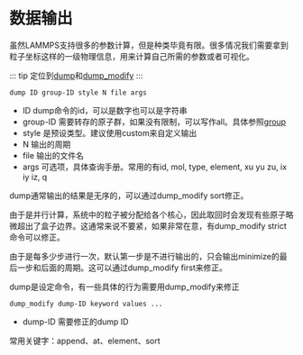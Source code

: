 # 数据输出

虽然LAMMPS支持很多的参数计算，但是种类毕竟有限。很多情况我们需要拿到粒子坐标这样的一级物理信息，用来计算自己所需的参数或者可视化。

::: tip
定位到[dump](https://lammps.sandia.gov/doc/dump.html)和[dump_modify](https://lammps.sandia.gov/doc/dump_modify.html)
:::

```
dump ID group-ID style N file args
```
* ID dump命令的id，可以是数字也可以是字符串
* group-ID 需要转存的原子群，如果没有限制，可以写作all。具体参照[group](https://lammps.sandia.gov/doc/group.html)
* style 是预设类型。建议使用custom来自定义输出
* N 输出的周期
* file 输出的文件名
* args 可选项，具体查询手册。常用的有id, mol, type, element, xu yu zu, ix iy iz, q

dump通常输出的结果是无序的，可以通过dump_modify sort修正。

由于是并行计算，系统中的粒子被分配给各个核心，因此取回时会发现有些原子略微超出了盒子边界。这通常来说不要紧，如果非常在意，有dump_modify strict命令可以修正。

由于是每多少步进行一次，默认第一步是不进行输出的，只会输出minimize的最后一步和后面的周期。这可以通过dump_modify first来修正。

dump是设定命令，有一些具体的行为需要用dump_modify来修正

```
dump_modify dump-ID keyword values ...
```
* dump-ID 需要修正的dump ID

常用关键字：append、at、element、sort